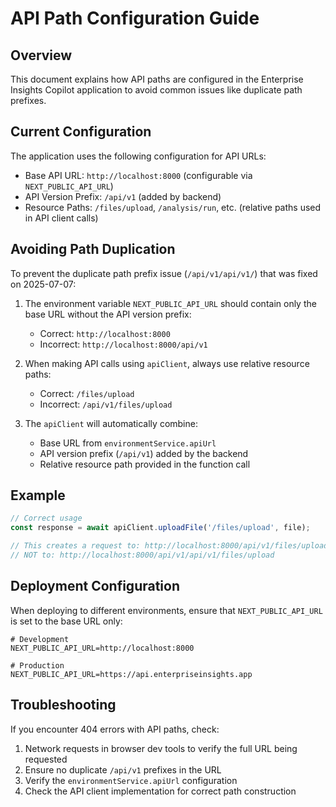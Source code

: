 # API Path Configuration Guide

## Overview

This document explains how API paths are configured in the Enterprise Insights Copilot application to avoid common issues like duplicate path prefixes.

## Current Configuration

The application uses the following configuration for API URLs:

- Base API URL: `http://localhost:8000` (configurable via `NEXT_PUBLIC_API_URL`)
- API Version Prefix: `/api/v1` (added by backend)
- Resource Paths: `/files/upload`, `/analysis/run`, etc. (relative paths used in API client calls)

## Avoiding Path Duplication

To prevent the duplicate path prefix issue (`/api/v1/api/v1/`) that was fixed on 2025-07-07:

1. The environment variable `NEXT_PUBLIC_API_URL` should contain only the base URL without the API version prefix:
   - Correct: `http://localhost:8000`
   - Incorrect: `http://localhost:8000/api/v1`

2. When making API calls using `apiClient`, always use relative resource paths:
   - Correct: `/files/upload`
   - Incorrect: `/api/v1/files/upload`

3. The `apiClient` will automatically combine:
   - Base URL from `environmentService.apiUrl`
   - API version prefix (`/api/v1`) added by the backend
   - Relative resource path provided in the function call

## Example

```typescript
// Correct usage
const response = await apiClient.uploadFile('/files/upload', file);

// This creates a request to: http://localhost:8000/api/v1/files/upload
// NOT to: http://localhost:8000/api/v1/api/v1/files/upload
```

## Deployment Configuration

When deploying to different environments, ensure that `NEXT_PUBLIC_API_URL` is set to the base URL only:

```
# Development
NEXT_PUBLIC_API_URL=http://localhost:8000

# Production
NEXT_PUBLIC_API_URL=https://api.enterpriseinsights.app
```

## Troubleshooting

If you encounter 404 errors with API paths, check:
1. Network requests in browser dev tools to verify the full URL being requested
2. Ensure no duplicate `/api/v1` prefixes in the URL
3. Verify the `environmentService.apiUrl` configuration
4. Check the API client implementation for correct path construction
